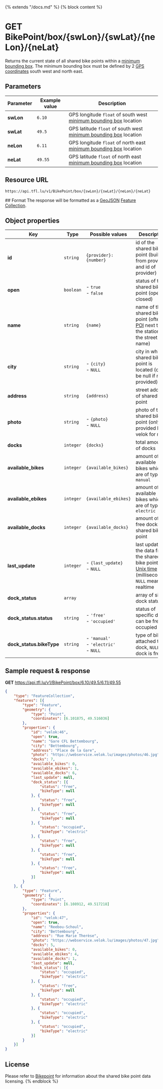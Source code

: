 {% extends "/docs.md" %}
{% block content %}
# GET BikePoint/box/{swLon}/{swLat}/{neLon}/{neLat}
Returns the current state of all shared bike points within a [minimum bounding box](https://en.wikipedia.org/wiki/Minimum_bounding_box). The minimum bounding box must be defined by 2 [GPS coordinates](https://en.wikipedia.org/wiki/Global_Positioning_System) south west and north east.

## Parameters
| Parameter         | Example value                   | Description |
| ----------------- | ------------------------------- | ----------- |
| **swLon** | `6.10` | GPS longitude `float` of south west [minimum bounding box](https://en.wikipedia.org/wiki/Minimum_bounding_box) location |
| **swLat** | `49.5` | GPS latitude `float` of south west [minimum bounding box](https://en.wikipedia.org/wiki/Minimum_bounding_box) location |
| **neLon** | `6.11` | GPS longitude `float` of north east [minimum bounding box](https://en.wikipedia.org/wiki/Minimum_bounding_box) location |
| **neLat** | `49.55` | GPS latitude `float` of north east [minimum bounding box](https://en.wikipedia.org/wiki/Minimum_bounding_box) location |

## Resource URL
    https://api.tfl.lu/v1/BikePoint/box/{swLon}/{swLat}/{neLon}/{neLat}

## Format
The response will be formatted as a [GeoJSON](https://en.wikipedia.org/wiki/GeoJSON) [Feature Collection](http://geojson.org/geojson-spec.html#feature-collection-objects).

## Object properties
| Key                       | Type          | Possible values                                | Description                                                              |
| -------------             | ------------- | ---------------------------------------------- | ------------------------------------------------------------------------ |
| **id**                    | `string`      | <nobr>`{provider}:{number}`</nobr>             | id of the shared bike point (built from provider and id of provider)     |
| **open**                  | `boolean`     | - `true`<br />- `false`                        | status of the shared bike point (open or closed)                         |
| **name**                  | `string`      | `{name}`                                       | name of the shared bike point (often a [POI](https://en.wikipedia.org/wiki/Point_of_interest) next to the station or the street name) |
| **city**                  | `string`      | - `{city}`<br />- `NULL`                       | city in which shared bike point is located (can be null if not provided) |
| **address**               | `string`      | `{address}`                                    | street address of shared bike point                                      |
| **photo**                 | `string`      | - `{photo}`<br />- `NULL`                      | photo of the shared bike point (only provided by velok for now)          |
| **docks**                 | `integer`     | `{docks}`                                      | total amount of docks                                                    |
| **available_bikes**       | `integer`     | `{available_bikes}`                            | amount of available bikes which are of type `manual`                     |
| **available_ebikes**      | `integer`     | `{available_ebikes}`                           | amount of available bikes which are of type `electric`                   |
| **available_docks**       | `integer`     | `{available_docks}`                            | amount of free docks at shared bike point                                |
| **last_update**           | `integer`     | - `{last_update}`<br />- `NULL`                | last update of the data from the shared bike point in [Unix time](https://en.wikipedia.org/wiki/Unix_time) (milliseconds), `NULL` means realtime |
| **dock_status**           | `array`       |                                                | array of single dock statuses                                            |
| **dock_status.status**    | `string`      | - `'free'`<br />- `'occupied'`                 | status of specific dock, can be free or occupied                         |
| **dock_status.bikeType**  | `string`      | - `'manual'`<br />- `'electric'`<br />- `NULL` | type of bike attached to dock, `NULL` if dock is free                    |

## Sample request & response
**GET** https://api.tfl.lu/v1/BikePoint/box/6.10/49.5/6.11/49.55
```json
{
	"type": "FeatureCollection",
	"features": [{
		"type": "Feature",
		"geometry": {
			"type": "Point",
			"coordinates": [6.101875, 49.516036]
		},
		"properties": {
			"id": "velok:46",
			"open": true,
			"name": "Gare CFL Bettembourg",
			"city": "Bettembourg",
			"address": "Place de la Gare",
			"photo": "https://webservice.velok.lu/images/photos/46.jpg",
			"docks": 7,
			"available_bikes": 0,
			"available_ebikes": 1,
			"available_docks": 6,
			"last_update": null,
			"dock_status": [{
				"status": "free",
				"bikeType": null
			}, {
				"status": "free",
				"bikeType": null
			}, {
				"status": "free",
				"bikeType": null
			}, {
				"status": "occupied",
				"bikeType": "electric"
			}, {
				"status": "free",
				"bikeType": null
			}, {
				"status": "free",
				"bikeType": null
			}, {
				"status": "free",
				"bikeType": null
			}]
		}
	}, {
		"type": "Feature",
		"geometry": {
			"type": "Point",
			"coordinates": [6.108912, 49.517218]
		},
		"properties": {
			"id": "velok:47",
			"open": true,
			"name": "Reebou-Schoul",
			"city": "Bettembourg",
			"address": "Rue Marie Therèse",
			"photo": "https://webservice.velok.lu/images/photos/47.jpg",
			"docks": 5,
			"available_bikes": 0,
			"available_ebikes": 4,
			"available_docks": 1,
			"last_update": null,
			"dock_status": [{
				"status": "occupied",
				"bikeType": "electric"
			}, {
				"status": "free",
				"bikeType": null
			}, {
				"status": "occupied",
				"bikeType": "electric"
			}, {
				"status": "occupied",
				"bikeType": "electric"
			}, {
				"status": "occupied",
				"bikeType": "electric"
			}]
		}
	}]
}
```

## License
Please refer to [Bikepoint](/RESTAPIs/BikePoint.md#license) for information about the shared bike point data licensing.
{% endblock %}
